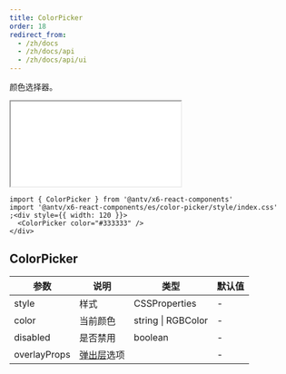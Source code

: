 ```yaml
---
title: ColorPicker
order: 18
redirect_from:
  - /zh/docs
  - /zh/docs/api
  - /zh/docs/api/ui
---
```


颜色选择器。

<iframe src="/demos/api/ui/color-picker/basic"></iframe>

```tsx
import { ColorPicker } from '@antv/x6-react-components'
import '@antv/x6-react-components/es/color-picker/style/index.css'
;<div style={{ width: 120 }}>
  <ColorPicker color="#333333" />
</div>
```

## ColorPicker

| 参数 | 说明 | 类型 | 默认值 |
| --- | --- | --- | --- |
| style | 样式 | CSSProperties | - |
| color | 当前颜色 | string \| RGBColor | - |
| disabled | 是否禁用 | boolean | - |
| overlayProps | [弹出层](https://ant.design/components/popover-cn/)选项 |  | - |
